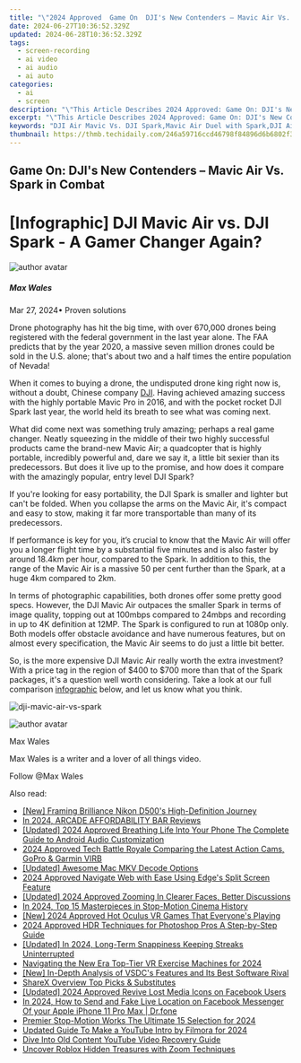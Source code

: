 ```yaml
---
title: "\"2024 Approved  Game On  DJI's New Contenders – Mavic Air Vs. Spark in Combat\""
date: 2024-06-27T10:36:52.329Z
updated: 2024-06-28T10:36:52.329Z
tags: 
  - screen-recording
  - ai video
  - ai audio
  - ai auto
categories: 
  - ai
  - screen
description: "\"This Article Describes 2024 Approved: Game On: DJI's New Contenders – Mavic Air Vs. Spark in Combat\""
excerpt: "\"This Article Describes 2024 Approved: Game On: DJI's New Contenders – Mavic Air Vs. Spark in Combat\""
keywords: "DJI Air Mavic Vs. DJI Spark,Mavic Air Duel with Spark,DJI Air Mavic Combat,Mavic Vs. Spark Battle,DJI Spark Against Mavic Air,Lightweight Drones in Fight,DJI Mavic Air Vs. Spark"
thumbnail: https://thmb.techidaily.com/246a59716ccd46798f84896d6b6802f3ff638286b1b806ed68510f39b79036cf.jpg
---
```


## Game On: DJI's New Contenders – Mavic Air Vs. Spark in Combat

# \[Infographic\] DJI Mavic Air vs. DJI Spark - A Gamer Changer Again?

![author avatar](https://images.wondershare.com/filmora/article-images/max-wales-author.jpg)

##### Max Wales

 Mar 27, 2024• Proven solutions

Drone photography has hit the big time, with over 670,000 drones being registered with the federal government in the last year alone. The FAA predicts that by the year 2020, a massive seven million drones could be sold in the U.S. alone; that's about two and a half times the entire population of Nevada!

When it comes to buying a drone, the undisputed drone king right now is, without a doubt, Chinese company [DJI](https://www.dji.com/). Having achieved amazing success with the highly portable Mavic Pro in 2016, and with the pocket rocket DJI Spark last year, the world held its breath to see what was coming next.

What did come next was something truly amazing; perhaps a real game changer. Neatly squeezing in the middle of their two highly successful products came the brand-new Mavic Air; a quadcopter that is highly portable, incredibly powerful and, dare we say it, a little bit sexier than its predecessors. But does it live up to the promise, and how does it compare with the amazingly popular, entry level DJI Spark?

If you're looking for easy portability, the DJI Spark is smaller and lighter but can't be folded. When you collapse the arms on the Mavic Air, it's compact and easy to stow, making it far more transportable than many of its predecessors.

If performance is key for you, it’s crucial to know that the Mavic Air will offer you a longer flight time by a substantial five minutes and is also faster by around 18.4km per hour, compared to the Spark. In addition to this, the range of the Mavic Air is a massive 50 per cent further than the Spark, at a huge 4km compared to 2km.

In terms of photographic capabilities, both drones offer some pretty good specs. However, the DJI Mavic Air outpaces the smaller Spark in terms of image quality, topping out at 100mbps compared to 24mbps and recording in up to 4K definition at 12MP. The Spark is configured to run at 1080p only. Both models offer obstacle avoidance and have numerous features, but on almost every specification, the Mavic Air seems to do just a little bit better.

So, is the more expensive DJI Mavic Air really worth the extra investment? With a price tag in the region of $400 to $700 more than that of the Spark packages, it's a question well worth considering. Take a look at our full comparison [infographic](https://tools.techidaily.com/wondershare/filmora/download/) below, and let us know what you think.

![dji-mavic-air-vs-spark](https://images.wondershare.com/filmora/article-images/dji-mavic-air-vs-spark.jpeg)

![author avatar](https://images.wondershare.com/filmora/article-images/max-wales-author.jpg)

Max Wales

Max Wales is a writer and a lover of all things video.

Follow @Max Wales


<ins class="adsbygoogle"
     style="display:block"
     data-ad-format="autorelaxed"
     data-ad-client="ca-pub-7571918770474297"
     data-ad-slot="1223367746"></ins>



<ins class="adsbygoogle"
     style="display:block"
     data-ad-client="ca-pub-7571918770474297"
     data-ad-slot="8358498916"
     data-ad-format="auto"
     data-full-width-responsive="true"></ins>


<span class="atpl-alsoreadstyle">Also read:</span>
<div><ul>
<li><a href="https://article-tips.techidaily.com/new-framing-brilliance-nikon-d500s-high-definition-journey/"><u>[New] Framing Brilliance  Nikon D500's High-Definition Journey</u></a></li>
<li><a href="https://article-tips.techidaily.com/in-2024-arcade-affordability-bar-reviews/"><u>In 2024, ARCADE AFFORDABILITY BAR  Reviews</u></a></li>
<li><a href="https://article-tips.techidaily.com/updated-2024-approved-breathing-life-into-your-phone-the-complete-guide-to-android-audio-customization/"><u>[Updated] 2024 Approved  Breathing Life Into Your Phone  The Complete Guide to Android Audio Customization</u></a></li>
<li><a href="https://article-tips.techidaily.com/2024-approved-tech-battle-royale-comparing-the-latest-action-cams-gopro-and-garmin-virb/"><u>2024 Approved  Tech Battle Royale  Comparing the Latest Action Cams, GoPro & Garmin VIRB</u></a></li>
<li><a href="https://article-tips.techidaily.com/updated-awesome-mac-mkv-decode-options/"><u>[Updated] Awesome Mac MKV Decode Options</u></a></li>
<li><a href="https://article-tips.techidaily.com/2024-approved-navigate-web-with-ease-using-edges-split-screen-feature/"><u>2024 Approved  Navigate Web with Ease Using Edge's Split Screen Feature</u></a></li>
<li><a href="https://article-tips.techidaily.com/updated-2024-approved-zooming-in-clearer-faces-better-discussions/"><u>[Updated] 2024 Approved  Zooming In  Clearer Faces, Better Discussions</u></a></li>
<li><a href="https://article-tips.techidaily.com/in-2024-top-15-masterpieces-in-stop-motion-cinema-history/"><u>In 2024, Top 15 Masterpieces in Stop-Motion Cinema History</u></a></li>
<li><a href="https://article-tips.techidaily.com/new-2024-approved-hot-oculus-vr-games-that-everyones-playing/"><u>[New] 2024 Approved  Hot Oculus VR Games That Everyone's Playing</u></a></li>
<li><a href="https://article-tips.techidaily.com/2024-approved-hdr-techniques-for-photoshop-pros-a-step-by-step-guide/"><u>2024 Approved  HDR Techniques for Photoshop Pros  A Step-by-Step Guide</u></a></li>
<li><a href="https://snapchat-videos.techidaily.com/updated-in-2024-long-term-snappiness-keeping-streaks-uninterrupted/"><u>[Updated] In 2024, Long-Term Snappiness  Keeping Streaks Uninterrupted</u></a></li>
<li><a href="https://extra-guidance.techidaily.com/navigating-the-new-era-top-tier-vr-exercise-machines-for-2024/"><u>Navigating the New Era  Top-Tier VR Exercise Machines for 2024</u></a></li>
<li><a href="https://video-capture.techidaily.com/new-in-depth-analysis-of-vsdcs-features-and-its-best-software-rival/"><u>[New] In-Depth Analysis of VSDC's Features and Its Best Software Rival</u></a></li>
<li><a href="https://screen-video-capture.techidaily.com/sharex-overview-top-picks-and-substitutes/"><u>ShareX Overview  Top Picks & Substitutes</u></a></li>
<li><a href="https://facebook-videos.techidaily.com/updated-2024-approved-revive-lost-media-icons-on-facebook-users/"><u>[Updated] 2024 Approved  Revive Lost Media Icons on Facebook Users</u></a></li>
<li><a href="https://location-social.techidaily.com/in-2024-how-to-send-and-fake-live-location-on-facebook-messenger-of-your-apple-iphone-11-pro-max-drfone-by-drfone-virtual-ios/"><u>In 2024, How to Send and Fake Live Location on Facebook Messenger Of your Apple iPhone 11 Pro Max | Dr.fone</u></a></li>
<li><a href="https://extra-support.techidaily.com/premier-stop-motion-works-the-ultimate-15-selection-for-2024/"><u>Premier Stop-Motion Works  The Ultimate 15 Selection for 2024</u></a></li>
<li><a href="https://ai-editing-video.techidaily.com/updated-guide-to-make-a-youtube-intro-by-filmora-for-2024/"><u>Updated Guide To Make a YouTube Intro by Filmora for 2024</u></a></li>
<li><a href="https://youtube-videos.techidaily.com/dive-into-old-content-youtube-video-recovery-guide/"><u>Dive Into Old Content  YouTube Video Recovery Guide</u></a></li>
<li><a href="https://extra-hints.techidaily.com/uncover-roblox-hidden-treasures-with-zoom-techniques/"><u>Uncover Roblox Hidden Treasures with Zoom Techniques</u></a></li>
</ul></div>
